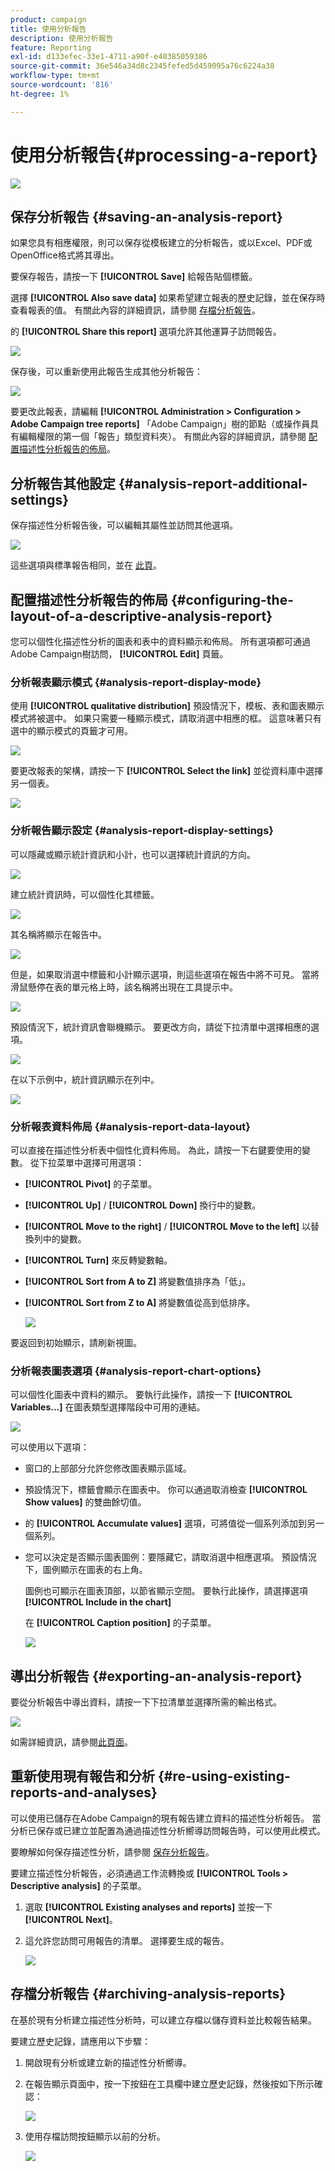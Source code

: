 ```yaml
---
product: campaign
title: 使用分析報告
description: 使用分析報告
feature: Reporting
exl-id: d133efec-33e1-4711-a90f-e40385059386
source-git-commit: 36e546a34d8c2345fefed5d459095a76c6224a38
workflow-type: tm+mt
source-wordcount: '816'
ht-degree: 1%

---
```


# 使用分析報告{#processing-a-report}

![](../../assets/common.svg)

## 保存分析報告 {#saving-an-analysis-report}

如果您具有相應權限，則可以保存從模板建立的分析報告，或以Excel、PDF或OpenOffice格式將其導出。

要保存報告，請按一下 **[!UICONTROL Save]** 給報告貼個標籤。

選擇 **[!UICONTROL Also save data]** 如果希望建立報表的歷史記錄，並在保存時查看報表的值。 有關此內容的詳細資訊，請參閱 [存檔分析報告](#archiving-analysis-reports)。

的 **[!UICONTROL Share this report]** 選項允許其他運算子訪問報告。

![](assets/s_ncs_user_report_wizard_010.png)

保存後，可以重新使用此報告生成其他分析報告：

![](assets/s_ncs_user_report_wizard_08a.png)

要更改此報表，請編輯 **[!UICONTROL Administration > Configuration > Adobe Campaign tree reports]** 「Adobe Campaign」樹的節點（或操作員具有編輯權限的第一個「報告」類型資料夾）。 有關此內容的詳細資訊，請參閱 [配置描述性分析報告的佈局](#configuring-the-layout-of-a-descriptive-analysis-report)。

## 分析報告其他設定 {#analysis-report-additional-settings}

保存描述性分析報告後，可以編輯其屬性並訪問其他選項。

![](assets/s_ncs_user_report_wizard_08b.png)

這些選項與標準報告相同，並在 [此頁](../../reporting/using/properties-of-the-report.md)。

## 配置描述性分析報告的佈局 {#configuring-the-layout-of-a-descriptive-analysis-report}

您可以個性化描述性分析的圖表和表中的資料顯示和佈局。 所有選項都可通過Adobe Campaign樹訪問， **[!UICONTROL Edit]** 頁籤。

### 分析報表顯示模式 {#analysis-report-display-mode}

使用 **[!UICONTROL qualitative distribution]** 預設情況下，模板、表和圖表顯示模式將被選中。 如果只需要一種顯示模式，請取消選中相應的框。 這意味著只有選中的顯示模式的頁籤才可用。

![](assets/s_ncs_advuser_report_display_01.png)

要更改報表的架構，請按一下 **[!UICONTROL Select the link]** 並從資料庫中選擇另一個表。

![](assets/s_ncs_advuser_report_display_02.png)

### 分析報告顯示設定 {#analysis-report-display-settings}

可以隱藏或顯示統計資訊和小計，也可以選擇統計資訊的方向。

![](assets/s_ncs_advuser_report_display_05.png)

建立統計資訊時，可以個性化其標籤。

![](assets/s_ncs_advuser_report_display_06.png)

其名稱將顯示在報告中。

![](assets/s_ncs_advuser_report_display_07.png)

但是，如果取消選中標籤和小計顯示選項，則這些選項在報告中將不可見。 當將滑鼠懸停在表的單元格上時，該名稱將出現在工具提示中。

![](assets/s_ncs_advuser_report_display_08.png)

預設情況下，統計資訊會聯機顯示。 要更改方向，請從下拉清單中選擇相應的選項。

![](assets/s_ncs_advuser_report_wizard_035a.png)

在以下示例中，統計資訊顯示在列中。

![](assets/s_ncs_advuser_report_wizard_035.png)

### 分析報表資料佈局 {#analysis-report-data-layout}

可以直接在描述性分析表中個性化資料佈局。 為此，請按一下右鍵要使用的變數。 從下拉菜單中選擇可用選項：

* **[!UICONTROL Pivot]** 的子菜單。
* **[!UICONTROL Up]** / **[!UICONTROL Down]** 換行中的變數。
* **[!UICONTROL Move to the right]** / **[!UICONTROL Move to the left]** 以替換列中的變數。
* **[!UICONTROL Turn]** 來反轉變數軸。
* **[!UICONTROL Sort from A to Z]** 將變數值排序為「低」。
* **[!UICONTROL Sort from Z to A]** 將變數值從高到低排序。

   ![](assets/s_ncs_advuser_report_wizard_016.png)

要返回到初始顯示，請刷新視圖。

### 分析報表圖表選項 {#analysis-report-chart-options}

可以個性化圖表中資料的顯示。 要執行此操作，請按一下 **[!UICONTROL Variables...]** 在圖表類型選擇階段中可用的連結。

![](assets/s_ncs_advuser_report_wizard_3c.png)

可以使用以下選項：

* 窗口的上部部分允許您修改圖表顯示區域。
* 預設情況下，標籤會顯示在圖表中。 你可以通過取消檢查 **[!UICONTROL Show values]** 的雙曲餘切值。
* 的 **[!UICONTROL Accumulate values]** 選項，可將值從一個系列添加到另一個系列。
* 您可以決定是否顯示圖表圖例：要隱藏它，請取消選中相應選項。 預設情況下，圖例顯示在圖表的右上角。

   圖例也可顯示在圖表頂部，以節省顯示空間。 要執行此操作，請選擇選項 **[!UICONTROL Include in the chart]**

   在 **[!UICONTROL Caption position]** 的子菜單。

   ![](assets/s_ncs_advuser_report_wizard_3d.png)

## 導出分析報告 {#exporting-an-analysis-report}

要從分析報告中導出資料，請按一下下拉清單並選擇所需的輸出格式。

![](assets/s_ncs_user_report_wizard_09.png)

如需詳細資訊，請參閱[此頁面](../../reporting/using/actions-on-reports.md)。

## 重新使用現有報告和分析 {#re-using-existing-reports-and-analyses}

可以使用已儲存在Adobe Campaign的現有報告建立資料的描述性分析報告。 當分析已保存或已建立並配置為通過描述性分析嚮導訪問報告時，可以使用此模式。

要瞭解如何保存描述性分析，請參閱 [保存分析報告](#saving-an-analysis-report)。

要建立描述性分析報告，必須通過工作流轉換或 **[!UICONTROL Tools > Descriptive analysis]** 的子菜單。

1. 選取 **[!UICONTROL Existing analyses and reports]** 並按一下 **[!UICONTROL Next]**。
1. 這允許您訪問可用報告的清單。 選擇要生成的報告。

   ![](assets/s_ncs_user_report_wizard_01.png)

## 存檔分析報告 {#archiving-analysis-reports}

在基於現有分析建立描述性分析時，可以建立存檔以儲存資料並比較報告結果。

要建立歷史記錄，請應用以下步驟：

1. 開啟現有分析或建立新的描述性分析嚮導。
1. 在報告顯示頁面中，按一下按鈕在工具欄中建立歷史記錄，然後按如下所示確認：

   ![](assets/reporting_descriptive_historize_icon.png)

1. 使用存檔訪問按鈕顯示以前的分析。

   ![](assets/reporting_descriptive_historize_access.png)
